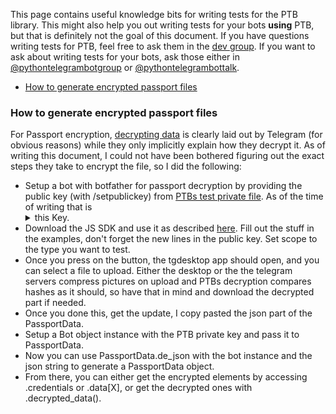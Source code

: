 This page contains useful knowledge bits for writing tests for the PTB library. This might also help you out writing tests for your bots **using** PTB, but that is definitely not the goal of this document. If you have questions writing tests for PTB, feel free to ask them in the [dev group](https://t.me/pythontelegrambotdev). If you want to ask about writing tests for your bots, ask those either in [@pythontelegrambotgroup](https://t.me/pythontelegrambotgroup) or [@pythontelegrambottalk](https://t.me/pythontelegrambottalk).

- [How to generate encrypted passport files](#how-to-generate-encrypted-passport-files)

### How to generate encrypted passport files

For Passport encryption, [decrypting data](https://core.telegram.org/passport#decrypting-data) is clearly laid out by Telegram (for obvious reasons) while they only implicitly explain how they decrypt it. As of writing this document, I could not have been bothered figuring out the exact steps they take to encrypt the file, so I did the following:
* Setup a bot with botfather for passport decryption by providing the public key (with /setpublickey) from [PTBs test private file](../blob/master/tests/data/private.key). As of the time of writing that is <details><summary>this Key.</summary>
-----BEGIN PUBLIC KEY-----<br/>
MIIBIjANBgkqhkiG9w0BAQEFAAOCAQ8AMIIBCgKCAQEAstn3GNj9MRAz7Dsk2bY5<br/>
1//yxadHbYdLr6cro6cWw4JqsTHU3CweFcKuRhw/jOpv37GlTHk1VFrBlhchmvao<br/>
l6zdBLPQPXV5tMa3VQi/y03Y7Ax09C0rndAgjq6Xhsrnx/i1T8AUjBjbeqcuoiVf<br/>
0ZJwatGIODFRtf3CuXZifXlRYgyfrJEP8vd9SfkCHWQabSFE6z0m/vF3Yh4AjsRk<br/>
wugwWVWlOLhmTXHCSsnIPEZhdsuK1E85Nye7H1h68c+wYk07h1b01zlObCmJuS/L<br/>
Ct02JKEHNpCw0DAQF/3C+agLD2CFnN1j+m4RgZqqchVd0tsorGZKG7fMDu6vKOEh<br/>
WwIDAQAB<br/>
-----END PUBLIC KEY-----</details>
* Download the JS SDK and use it as described [here](https://core.telegram.org/passport/sdk-javascript). Fill out the stuff in the examples, don't forget the new lines in the public key. Set scope to the type you want to test.
* Once you press on the button, the tgdesktop app should open, and you can select a file to upload. Either the desktop or the the telegram servers compress pictures on upload and PTBs decryption compares hashes as it should, so have that in mind and download the decrypted part if needed.
* Once you done this, get the update, I copy pasted the json part of the PassportData.
* Setup a Bot object instance with the PTB private key and pass it to PassportData.
* Now you can use PassportData.de_json with the bot instance and the json string to generate a PassportData object.
* From there, you can either get the encrypted elements by accessing .credentials or .data[X], or get the decrypted ones with .decrypted_data().